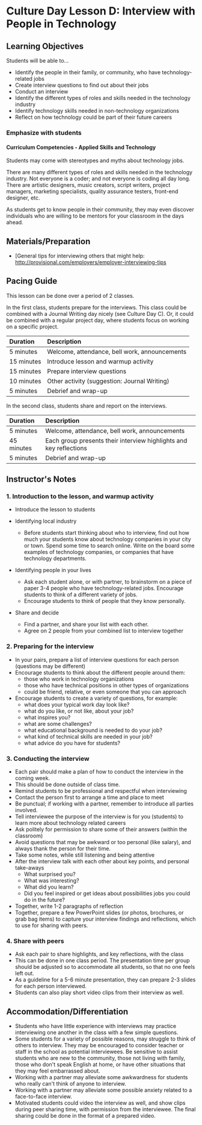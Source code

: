 # Culture Day Lesson D: Interview with People in Technology

## Learning Objectives

Students will be able to...

* Identify the people in their family, or community, who have technology-related jobs
* Create interview questions to find out about their jobs
* Conduct an interview
* Identify the different types of roles and skills needed in the technology industry
* Identify technology skills needed in non-technology organizations
* Reflect on how technology could be part of their future careers

### Emphasize with students

#### Curriculum Competencies - Applied Skills and Technology

Students may come with stereotypes and myths about technology jobs.  

There are many different types of roles and skills needed in the technology industry.  Not everyone is a coder; and not everyone is coding all day long.  There are artistic designers, music creators, script writers, project managers, marketing specialists, quality assurance testers, front-end designer,  etc.  

As students get to know people in their community, they may even discover individuals who are willing to be mentors for your classroom in the days ahead.

## Materials/Preparation

* [General tips for interviewing others that might help:  http://provisional.com/employers/employer-interviewing-tips

## Pacing Guide

This lesson can be done over a period of 2 classes.

In the first class, students prepare for the interviews.  This class could be combined with a Journal Writing day nicely (see Culture Day C).  Or, it could be combined with a regular project day, where students focus on working on a specific project.

| Duration | Description |
| :--- | :--- |
| 5 minutes | Welcome, attendance, bell work, announcements |
| 15 minutes | Introduce lesson and warmup activity|
| 15 minutes | Prepare interview questions |
| 10 minutes | Other activity (suggestion: Journal Writing)|
| 5 minutes | Debrief and wrap-up |

In the second class, students share and report on the interviews.

| Duration | Description |
| :--- | :--- |
| 5 minutes | Welcome, attendance, bell work, announcements |
| 45 minutes | Each group presents their interview highlights and key reflections|
| 5 minutes | Debrief and wrap-up |

## Instructor's Notes

### 1. Introduction to the lesson, and warmup activity

* Introduce the lesson to students

* Identifying local industry
  * Before students start thinking about who to interview, find out how much your students know about technology companies in your city or town.  Spend some time to search online.  Write on the board some examples of technology companies, or companies that have technology departments.  

* Identifying people in your lives
  * Ask each student alone, or with partner, to brainstorm on a piece of paper 3-4 people who have technology-related jobs. Encourage students to think of a different variety of jobs.
  * Encourage students to think of people that they know personally.

* Share and decide
  * Find a partner, and share your list with each other.
  * Agree on 2 people from your combined list to interview together

### 2. Preparing for the interview

* In your pairs, prepare a list of interview questions for each person (questions may be different)
* Encourage students to think about the different people around them:
  * those who work in technology organizations
  * those who have technical positions in other types of organizations
  * could be friend, relative, or even someone that you can approach
* Encourage students to create a variety of questions, for example:
  * what does your typical work day look like?
  * what do you like, or not like, about your job?
  * what inspires you?  
  * what are some challenges?
  * what educational background is needed to do your job?
  * what kind of technical skills are needed in your job?
  * what advice do you have for students?

### 3. **Conducting the interview**

* Each pair should make a plan of how to conduct the interview in the coming week.
* This should be done outside of class time.
* Remind students to be professional and respectful when interviewing
* Contact the person first to arrange a time and place to meet
* Be punctual;  if working with a partner, remember to introduce all parties involved.
* Tell interviewee the purpose of the interview is for you (students) to learn more about technology related careers
* Ask politely for permission to share some of their answers (within the classroom)
* Avoid questions that may be awkward or too personal (like salary), and always thank the person for their time.
* Take some notes, while still listening and being attentive
* After the interview talk with each other about key points, and personal take-aways
  * What surprised you?
  * What was interesting?
  * What did you learn?
  * Did you feel inspired or get ideas about possibilities jobs you could do in the future?
* Together, write 1-2 paragraphs of reflection
* Together, prepare a few PowerPoint slides (or photos, brochures, or grab bag items) to capture your interview findings and reflections, which to use for sharing with peers.

### 4. Share with peers

* Ask each pair to share highlights, and key reflections,  with the class
* This can be done in one class period.  The presentation time per group should be adjusted so to accommodate all students, so that no one feels left out.
* As a guideline for a 5-6 minute presentation, they can prepare 2-3 slides for each person interviewed.
* Students can also play short video clips from their interview as well.

## Accommodation/Differentiation

* Students who have little experience with interviews may practice interviewing one another in the class with a few simple questions.  
* Some students for a variety of possible reasons, may struggle to think of others to interview.  They may be encouraged to consider teacher or staff in the school as potential interviewees.   Be sensitive to assist students who are new to the community, those not living with family, those who don't speak English at home, or have other situations that they may feel embarrassed about.
* Working with a partner may alleviate some awkwardness for students who really can't think of anyone to interview.
* Working with a partner may alleviate some possible anxiety related to a face-to-face interview.
* Motivated students could video the interview as well, and show clips during peer sharing time, with permission from the interviewee.  The final sharing could be done in the format of a prepared video.
